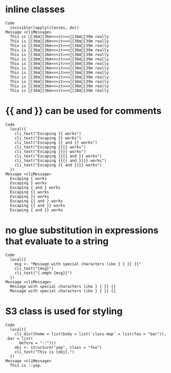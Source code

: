 # inline classes

    Code
      invisible(lapply(classes, do))
    Message <cliMessage>
      This is [36m[36m<<<it>>>[36m[39m really
      This is [36m[36m<<<it>>>[36m[39m really
      This is [36m[36m<<<it>>>[36m[39m really
      This is [36m[36m<<<it>>>[36m[39m really
      This is [36m[36m<<<it>>>[36m[39m really
      This is [36m[36m<<<it>>>[36m[39m really
      This is [36m[36m<<<it>>>[36m[39m really
      This is [36m[36m<<<it>>>[36m[39m really
      This is [36m[36m<<<it>>>[36m[39m really
      This is [36m[36m<<<it>>>[36m[39m really
      This is [36m[36m<<<it>>>[36m[39m really
      This is [36m[36m<<<it>>>[36m[39m really
      This is [36m[36m<<<it>>>[36m[39m really

# {{ and }} can be used for comments

    Code
      local({
        cli_text("Escaping {{ works")
        cli_text("Escaping }} works")
        cli_text("Escaping {{ and }} works")
        cli_text("Escaping {{{{ works")
        cli_text("Escaping }}}} works")
        cli_text("Escaping {{{{ and }} works")
        cli_text("Escaping {{{{ and }}}} works")
        cli_text("Escaping {{ and }}}} works")
      })
    Message <cliMessage>
      Escaping { works
      Escaping } works
      Escaping { and } works
      Escaping {{ works
      Escaping }} works
      Escaping {{ and } works
      Escaping {{ and }} works
      Escaping { and }} works

# no glue substitution in expressions that evaluate to a string

    Code
      local({
        msg <- "Message with special characters like } { }} {{"
        cli_text("{msg}")
        cli_text("{.emph {msg}}")
      })
    Message <cliMessage>
      Message with special characters like } { }} {{
      Message with special characters like } { }} {{

# S3 class is used for styling

    Code
      local({
        cli_div(theme = list(body = list(`class-map` = list(foo = "bar")), .bar = list(
          before = "::")))
        obj <- structure("yep", class = "foo")
        cli_text("This is {obj}.")
      })
    Message <cliMessage>
      This is ::yep.

